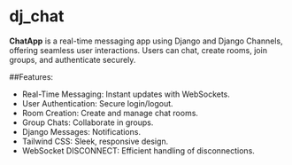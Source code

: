 # dj_chat
**ChatApp** is a real-time messaging app using Django and Django Channels, offering seamless user interactions. Users can chat, create rooms, join groups, and authenticate securely.

##Features:

- Real-Time Messaging: Instant updates with WebSockets.
- User Authentication: Secure login/logout.
- Room Creation: Create and manage chat rooms.
- Group Chats: Collaborate in groups.
- Django Messages: Notifications.
- Tailwind CSS: Sleek, responsive design.
- WebSocket DISCONNECT: Efficient handling of disconnections.

